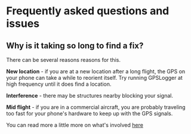 
# Frequently asked questions and issues

## Why is it taking so long to find a fix?

There can be several reasons reasons for this.

**New location** - if you are at a new location after a long flight, the GPS on your phone can take a while to reorient itself. Try running GPSLogger at high frequency until it does find a location.

**Interference** - there may be structures nearby blocking your signal.

**Mid flight** - if you are in a commercial aircraft, you are probably traveling too fast for your phone's hardware to keep up with the GPS signals.

You can read more a little more on what's involved [here](gps-fix-details.html)
